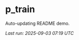 # p_train

Auto-updating README demo.

<!--START_SECTION:status-->
_Last run: 2025-09-03 07:19 UTC_
<!--END_SECTION:status-->



































































































































































































































































































































